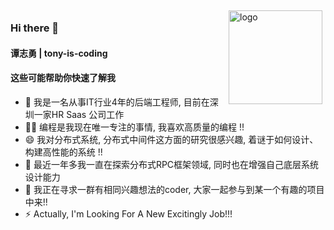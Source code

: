 <img src="https://github-readme-stats.vercel.app/api?username=tony-is-coding&show_icons=true&theme=city_lights" alt="logo" height="150" align="right" style="margin: 5px; margin-bottom: 20px;" />



### Hi there 👋


#### 谭志勇 | tony-is-coding

#### 这些可能帮助你快速了解我
- 🔭 我是一名从事IT行业4年的后端工程师, 目前在深圳一家HR Saas 公司工作
- 🕵️‍♀️ 编程是我现在唯一专注的事情, 我喜欢高质量的编程 !!
- 😄 我对分布式系统, 分布式中间件这方面的研究很感兴趣, 着谜于如何设计、构建高性能的系统 !!
- 🌱 最近一年多我一直在探索分布式RPC框架领域, 同时也在增强自己底层系统设计能力 
- 👯 我正在寻求一群有相同兴趣想法的coder, 大家一起参与到某一个有趣的项目中来!!
- ⚡ Actually, I'm Looking For A New Excitingly Job!!!

